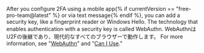 After you configure 2FA using a mobile app{% if currentVersion == "free-pro-team@latest" %} or via text message{% endif %}, you can add a security key, like a fingerprint reader or Windows Hello. The technology that enables authentication with a security key is called WebAuthn. WebAuthnはU2Fの後継であり、現代的なすべてのブラウザーで動作します。 For more information, see "[WebAuthn](https://webauthn.guide/)" and "[Can I Use](https://caniuse.com/#search=webauthn)."
